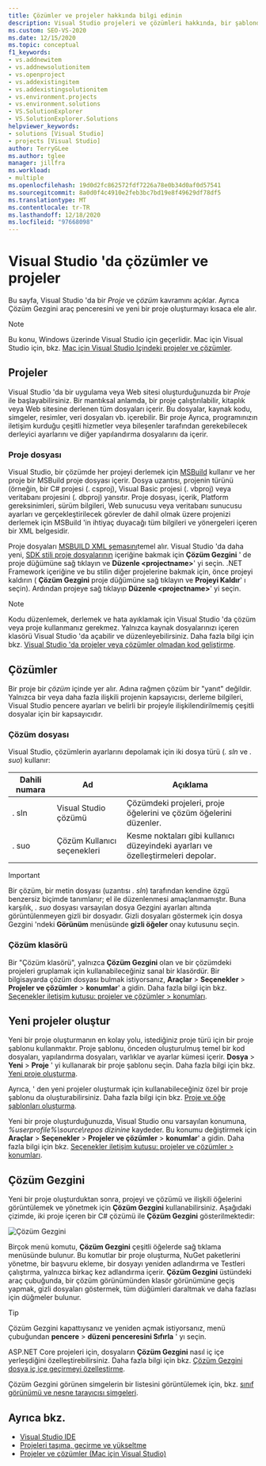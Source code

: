 ```yaml
---
title: Çözümler ve projeler hakkında bilgi edinin
description: Visual Studio projeleri ve çözümleri hakkında, bir şablondan yeni projeler oluşturma ve Çözüm Gezgini projeleri görüntüleme & yönetme hakkında bilgi edinin.
ms.custom: SEO-VS-2020
ms.date: 12/15/2020
ms.topic: conceptual
f1_keywords:
- vs.addnewitem
- vs.addnewsolutionitem
- vs.openproject
- vs.addexistingitem
- vs.addexistingsolutionitem
- vs.environment.projects
- vs.environment.solutions
- VS.SolutionExplorer
- VS.SolutionExplorer.Solutions
helpviewer_keywords:
- solutions [Visual Studio]
- projects [Visual Studio]
author: TerryGLee
ms.author: tglee
manager: jillfra
ms.workload:
- multiple
ms.openlocfilehash: 19d0d2fc862572fdf7226a78e0b34d0af0d57541
ms.sourcegitcommit: 8a0d0f4c4910e2feb3bc7bd19e8f49629df78df5
ms.translationtype: MT
ms.contentlocale: tr-TR
ms.lasthandoff: 12/18/2020
ms.locfileid: "97668098"
---
```

# <a name="solutions-and-projects-in-visual-studio"></a>Visual Studio 'da çözümler ve projeler

Bu sayfa, Visual Studio 'da bir *Proje* ve *çözüm* kavramını açıklar. Ayrıca Çözüm Gezgini araç penceresini ve yeni bir proje oluşturmayı kısaca ele alır.

> [!NOTE]
> Bu konu, Windows üzerinde Visual Studio için geçerlidir. Mac için Visual Studio için, bkz. [Mac için Visual Studio Içindeki projeler ve çözümler](/visualstudio/mac/projects-and-solutions).

## <a name="projects"></a>Projeler

Visual Studio 'da bir uygulama veya Web sitesi oluşturduğunuzda bir *Proje* ile başlayabilirsiniz. Bir mantıksal anlamda, bir proje çalıştırılabilir, kitaplık veya Web sitesine derlenen tüm dosyaları içerir. Bu dosyalar, kaynak kodu, simgeler, resimler, veri dosyaları vb. içerebilir. Bir proje Ayrıca, programınızın iletişim kurduğu çeşitli hizmetler veya bileşenler tarafından gerekebilecek derleyici ayarlarını ve diğer yapılandırma dosyalarını da içerir.

### <a name="project-file"></a>Proje dosyası

Visual Studio, bir çözümde her projeyi derlemek için [MSBuild](../msbuild/msbuild.md) kullanır ve her proje bir MSBuild proje dosyası içerir. Dosya uzantısı, projenin türünü (örneğin, bir C# projesi (. csproj), Visual Basic projesi (. vbproj) veya veritabanı projesini (. dbproj) yansıtır. Proje dosyası, içerik, Platform gereksinimleri, sürüm bilgileri, Web sunucusu veya veritabanı sunucusu ayarları ve gerçekleştirilecek görevler de dahil olmak üzere projenizi derlemek için MSBuild 'in ihtiyaç duyacağı tüm bilgileri ve yönergeleri içeren bir XML belgesidir.

Proje dosyaları [MSBUILD XML şemasını](../msbuild/msbuild-project-file-schema-reference.md)temel alır. Visual Studio 'da daha yeni, [SDK stili proje dosyalarının](../msbuild/how-to-use-project-sdk.md) içeriğine bakmak için **Çözüm Gezgini** ' de proje düğümüne sağ tıklayın ve **Düzenle \<projectname\>**' yi seçin. .NET Framework içeriğine ve bu stilin diğer projelerine bakmak için, önce projeyi kaldırın ( **Çözüm Gezgini** proje düğümüne sağ tıklayın ve **Projeyi Kaldır**' ı seçin). Ardından projeye sağ tıklayıp **Düzenle \<projectname\>**' yi seçin.

> [!NOTE]
> Kodu düzenlemek, derlemek ve hata ayıklamak için Visual Studio 'da çözüm veya proje kullanmanız gerekmez. Yalnızca kaynak dosyalarınızı içeren klasörü Visual Studio 'da açabilir ve düzenleyebilirsiniz. Daha fazla bilgi için bkz. [Visual Studio 'da projeler veya çözümler olmadan kod geliştirme](../ide/develop-code-in-visual-studio-without-projects-or-solutions.md).

## <a name="solutions"></a>Çözümler

Bir proje bir *çözüm* içinde yer alır. Adına rağmen çözüm bir "yanıt" değildir. Yalnızca bir veya daha fazla ilişkili projenin kapsayıcısı, derleme bilgileri, Visual Studio pencere ayarları ve belirli bir projeyle ilişkilendirilmemiş çeşitli dosyalar için bir kapsayıcıdır.

### <a name="solution-file"></a>Çözüm dosyası

Visual Studio, çözümlerin ayarlarını depolamak için iki dosya türü (*. sln* ve *. suo*) kullanır:

|Dahili numara|Ad|Açıklama|
|---------------|----------|-----------------|
|. sln|Visual Studio çözümü|Çözümdeki projeleri, proje öğelerini ve çözüm öğelerini düzenler.|
|. suo|Çözüm Kullanıcı seçenekleri|Kesme noktaları gibi kullanıcı düzeyindeki ayarları ve özelleştirmeleri depolar.|

> [!IMPORTANT]
> Bir çözüm, bir metin dosyası (uzantısı *. sln*) tarafından kendine özgü benzersiz biçimde tanımlanır; el ile düzenlenmesi amaçlanmamıştır. Buna karşılık, *. suo* dosyası varsayılan dosya Gezgini ayarları altında görüntülenmeyen gizli bir dosyadır. Gizli dosyaları göstermek için dosya Gezgini 'ndeki **Görünüm** menüsünde **gizli öğeler** onay kutusunu seçin.

### <a name="solution-folder"></a>Çözüm klasörü

Bir "Çözüm klasörü", yalnızca **Çözüm Gezgini** olan ve bir çözümdeki projeleri gruplamak için kullanabileceğiniz sanal bir klasördür. Bir bilgisayarda çözüm dosyası bulmak istiyorsanız, **Araçlar**  >  **Seçenekler**  >  **Projeler ve çözümler**  >  **konumlar**' a gidin. Daha fazla bilgi için bkz. [Seçenekler iletişim kutusu: projeler ve çözümler > konumları](./reference/projects-solutions-locations-options.md).

## <a name="create-new-projects"></a>Yeni projeler oluştur

Yeni bir proje oluşturmanın en kolay yolu, istediğiniz proje türü için bir proje şablonu kullanmaktır. Proje şablonu, önceden oluşturulmuş temel bir kod dosyaları, yapılandırma dosyaları, varlıklar ve ayarlar kümesi içerir. **Dosya**  >  **Yeni**  >  **Proje** ' yi kullanarak bir proje şablonu seçin. Daha fazla bilgi için bkz. [Yeni proje oluşturma](create-new-project.md).

Ayrıca, ' den yeni projeler oluşturmak için kullanabileceğiniz özel bir proje şablonu da oluşturabilirsiniz. Daha fazla bilgi için bkz. [Proje ve öğe şablonları oluşturma](../ide/creating-project-and-item-templates.md).

Yeni bir proje oluşturduğunuzda, Visual Studio onu varsayılan konumuna, *%userprofile%\source\repos dizinine* kaydeder. Bu konumu değiştirmek için **Araçlar**  >  **Seçenekler**  >  **Projeler ve çözümler**  >  **konumlar**' a gidin. Daha fazla bilgi için bkz. [Seçenekler iletişim kutusu: projeler ve çözümler > konumları](./reference/projects-solutions-locations-options.md).

## <a name="solution-explorer"></a>Çözüm Gezgini

Yeni bir proje oluşturduktan sonra, projeyi ve çözümü ve ilişkili öğelerini görüntülemek ve yönetmek için **Çözüm Gezgini** kullanabilirsiniz. Aşağıdaki çizimde, iki proje içeren bir C# çözümü ile **Çözüm Gezgini** gösterilmektedir:

![Çözüm Gezgini](../ide/media/vs2015_solution_explorer.png)

Birçok menü komutu, **Çözüm Gezgini** çeşitli öğelerde sağ tıklama menüsünde bulunur. Bu komutlar bir proje oluşturma, NuGet paketlerini yönetme, bir başvuru ekleme, bir dosyayı yeniden adlandırma ve Testleri çalıştırma, yalnızca birkaç kez adlandırma içerir. **Çözüm Gezgini** üstündeki araç çubuğunda, bir çözüm görünümünden klasör görünümüne geçiş yapmak, gizli dosyaları göstermek, tüm düğümleri daraltmak ve daha fazlası için düğmeler bulunur.

> [!TIP]
> Çözüm Gezgini kapattıysanız ve yeniden açmak istiyorsanız, menü çubuğundan **pencere**  >  **düzeni penceresini Sıfırla** ' yı seçin.

ASP.NET Core projeleri için, dosyaların **Çözüm Gezgini** nasıl iç içe yerleşdiğini özelleştirebilirsiniz. Daha fazla bilgi için bkz. [Çözüm Gezgini dosya iç içe geçirmeyi özelleştirme](file-nesting-solution-explorer.md).

Çözüm Gezgini görünen simgelerin bir listesini görüntülemek için, bkz. [sınıf görünümü ve nesne tarayıcısı simgeleri](class-view-and-object-browser-icons.md).

## <a name="see-also"></a>Ayrıca bkz.

- [Visual Studio IDE](../get-started/visual-studio-ide.md)
- [Projeleri taşıma, geçirme ve yükseltme](../porting/port-migrate-and-upgrade-visual-studio-projects.md)
- [Projeler ve çözümler (Mac için Visual Studio)](/visualstudio/mac/projects-and-solutions)
